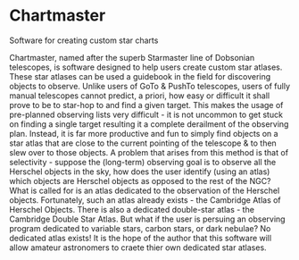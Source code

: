 # Chartmaster
Software for creating custom star charts

Chartmaster, named after the superb Starmaster line of Dobsonian telescopes, is software designed to help users
create custom star atlases. These star atlases can be used a guidebook in the field for discovering objects to
observe. Unlike users of GoTo & PushTo telescopes, users of fully manual telescopes cannot predict, a priori, how
easy or difficult it shall prove to be to star-hop to and find a given target. This makes the usage of pre-planned
observing lists very difficult - it is not uncommon to get stuck on finding a single target resulting it a complete
derailment of the observing plan. Instead, it is far more productive and fun to simply find objects on a star atlas
that are close to the current pointing of the telescope & to then slew over to those objects. A problem that arises
from this method is that of selectivity - suppose the (long-term) observing goal is to observe all the Herschel
objects in the sky, how does the user identify (using an atlas) which objects are Herschel objects as opposed to the
rest of the NGC? What is called for is an atlas dedicated to the observation of the Herschel objects. Fortunately,
such an atlas already exists - the Cambridge Atlas of Herschel Objects. There is also a dedicated double-star atlas -
the Cambridge Double Star Atlas. But what if the user is persuing an observing program dedicated to variable stars,
carbon stars, or dark nebulae? No dedicated atlas exists! It is the hope of the author that this software will allow
amateur astronomers to craete thier own dedicated star atlases.
